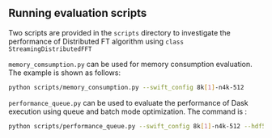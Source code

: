 ## Running evaluation scripts

Two scripts are provided in the `scripts` directory to investigate the performance of Distributed FT algorithm 
using `class StreamingDistributedFFT`

`memory_comsumption.py` can be used for memory consumption evaluation. The example is shown as follows:

```bash
python scripts/memory_consumption.py --swift_config 8k[1]-n4k-512
```

`performance_queue.py` can be used to evaluate the performance of Dask execution using queue 
and batch mode optimization. The command is :
```bash
python scripts/performance_queue.py --swift_config 8k[1]-n4k-512 --hdf5_prefix path/to/data